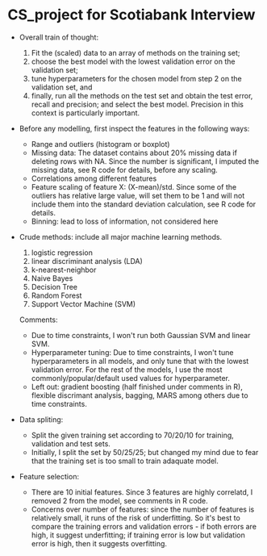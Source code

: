 # CS_project for Scotiabank Interview

- Overall train of thought: 
  1) Fit the (scaled) data to an array of methods on the training set;
  2) choose the best model with the lowest validation error on the validation set;
  3) tune hyperparameters for the chosen model from step 2 on the validation set, and 
  4) finally, run all the methods on the test set and obtain the test error, recall and precision; and select the best model.
  Precision in this context is particularly important. 

- Before any modelling, first inspect the features in the following ways:
  - Range and outliers (histogram or boxplot)
  - Missing data: The dataset contains about 20% missing data if deleting rows with NA. Since the number is significant, I imputed the missing data, see R code for details, before any scaling.
  - Correlations among different features
  - Feature scaling of feature X: (X-mean)/std. Since some of the outliers has relative large value, will set them to be        1 and will not include them into the standard deviation calculation, see R code for details.
  - Binning: lead to loss of information, not considered here
 
- Crude methods: include all major machine learning methods.
  1) logistic regression
  2) linear discriminant analysis (LDA)
  3) k-nearest-neighbor
  4) Naive Bayes
  5) Decision Tree
  6) Random Forest
  7) Support Vector Machine (SVM)
  
  Comments: 
  
  - Due to time constraints, I won't run both Gaussian SVM and linear SVM. 
  - Hyperparameter tuning: Due to time constraints, I won't tune hyperparameters in all models, and only tune that with the lowest validation error. For the rest of the models, I use the most commonly/popular/default used values for hyperparameter. 
  - Left out: gradient boosting (half finished under comments in R), flexible discrimant analysis, bagging, MARS among others due to time constraints.
  
- Data spliting: 
  - Split the given training set according to 70/20/10 for training, validation and test sets.
  - Initially, I split the set by 50/25/25; but changed my mind due to fear that the training set is too small to train adaquate model.

- Feature selection: 
  - There are 10 initial features. Since 3 features are highly correlatd, I removed 2 from the model, see comments in R code.
  - Concerns over number of features: since the number of features is relatively small, it runs of the risk of underfitting. So it's best to compare the training errors and validation errors - if both errors are high, it suggest underfitting; if training error is low but validation error is high, then it suggests overfitting. 
  
  
  

  
